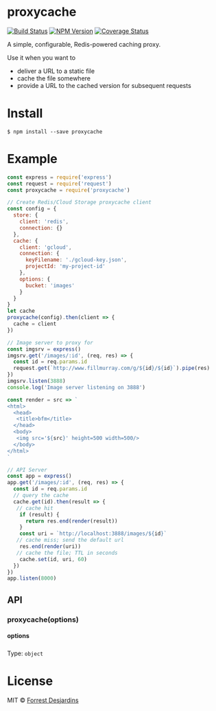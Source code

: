 # proxycache

[![Build Status](https://travis-ci.org/fdesjardins/proxycache.svg?branch=master)](https://travis-ci.org/fdesjardins/proxycache)
[![NPM Version](http://img.shields.io/npm/v/proxycache.svg?style=flat)](https://www.npmjs.org/package/proxycache)
[![Coverage Status](https://coveralls.io/repos/github/fdesjardins/proxycache/badge.svg?branch=master)](https://coveralls.io/github/fdesjardins/proxycache?branch=master)

A simple, configurable, Redis-powered caching proxy.

Use it when you want to
- deliver a URL to a static file
- cache the file somewhere
- provide a URL to the cached version for subsequent requests

# Install

```
$ npm install --save proxycache
```

# Example

```javascript
const express = require('express')
const request = require('request')
const proxycache = require('proxycache')

// Create Redis/Cloud Storage proxycache client
const config = {
  store: {
    client: 'redis',
    connection: {}
  },
  cache: {
    client: 'gcloud',
    connection: {
      keyFilename: './gcloud-key.json',
      projectId: 'my-project-id'
    },
    options: {
      bucket: 'images'
    }
  }
}
let cache
proxycache(config).then(client => {
  cache = client
})

// Image server to proxy for
const imgsrv = express()
imgsrv.get('/images/:id', (req, res) => {
  const id = req.params.id
  request.get(`http://www.fillmurray.com/g/${id}/${id}`).pipe(res)
})
imgsrv.listen(3888)
console.log('Image server listening on 3888')

const render = src => `
<html>
  <head>
   <title>bfm</title>
  </head>
  <body>
   <img src='${src}' height=500 width=500/>
  </body>
</html>
`

// API Server
const app = express()
app.get('/images/:id', (req, res) => {
  const id = req.params.id
  // query the cache
  cache.get(id).then(result => {
   // cache hit
    if (result) {
      return res.end(render(result))
    }
    const uri = `http://localhost:3888/images/${id}`
   // cache miss; send the default url
    res.end(render(uri))
   // cache the file; TTL in seconds
    cache.set(id, uri, 60)
  })
})
app.listen(8000)
```

## API

### proxycache(options)

#### options

#####

Type: `object`

# License

MIT © [Forrest Desjardins](https://github.com/fdesjardins)
